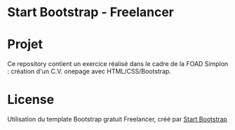 Start Bootstrap - Freelancer
=========
# Projet

Ce repository contient un exercice réalisé dans le cadre de la FOAD Simplon : création d'un C.V. onepage avec HTML/CSS/Bootstrap.

# License

Utilisation du template Bootstrap gratuit Freelancer, créé par [Start Bootstrap](http://startbootstrap.com/)